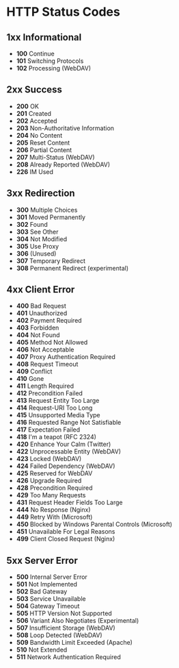 # HTTP Status Codes

## 1xx Informational
* **100** Continue
* **101** Switching Protocols
* **102** Processing (WebDAV)

## 2xx Success
* **200** OK
* **201** Created
* **202** Accepted
* **203** Non-Authoritative Information
* **204** No Content
* **205** Reset Content
* **206** Partial Content
* **207** Multi-Status (WebDAV)
* **208** Already Reported (WebDAV)
* **226** IM Used

## 3xx Redirection
* **300** Multiple Choices
* **301** Moved Permanently
* **302** Found
* **303** See Other
* **304** Not Modified
* **305** Use Proxy
* **306** (Unused)
* **307** Temporary Redirect
* **308** Permanent Redirect (experimental)

## 4xx Client Error
* **400** Bad Request
* **401** Unauthorized
* **402** Payment Required
* **403** Forbidden
* **404** Not Found
* **405** Method Not Allowed
* **406** Not Acceptable
* **407** Proxy Authentication Required
* **408** Request Timeout
* **409** Conflict
* **410** Gone
* **411** Length Required
* **412** Precondition Failed
* **413** Request Entity Too Large
* **414** Request-URI Too Long
* **415** Unsupported Media Type
* **416** Requested Range Not Satisfiable
* **417** Expectation Failed
* **418** I'm a teapot (RFC 2324)
* **420** Enhance Your Calm (Twitter)
* **422** Unprocessable Entity (WebDAV)
* **423** Locked (WebDAV)
* **424** Failed Dependency (WebDAV)
* **425** Reserved for WebDAV
* **426** Upgrade Required
* **428** Precondition Required
* **429** Too Many Requests
* **431** Request Header Fields Too Large
* **444** No Response (Nginx)
* **449** Retry With (Microsoft)
* **450** Blocked by Windows Parental Controls (Microsoft)
* **451** Unavailable For Legal Reasons
* **499** Client Closed Request (Nginx)
 
## 5xx Server Error
* **500** Internal Server Error
* **501** Not Implemented
* **502** Bad Gateway
* **503** Service Unavailable
* **504** Gateway Timeout
* **505** HTTP Version Not Supported
* **506** Variant Also Negotiates (Experimental)
* **507** Insufficient Storage (WebDAV)
* **508** Loop Detected (WebDAV)
* **509** Bandwidth Limit Exceeded (Apache)
* **510** Not Extended
* **511** Network Authentication Required